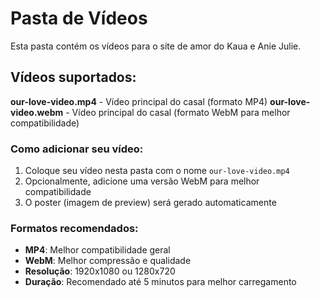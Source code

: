 # Pasta de Vídeos

Esta pasta contém os vídeos para o site de amor do Kaua e Anie Julie.

## Vídeos suportados:

**our-love-video.mp4** - Vídeo principal do casal (formato MP4)
**our-love-video.webm** - Vídeo principal do casal (formato WebM para melhor compatibilidade)

### Como adicionar seu vídeo:

1. Coloque seu vídeo nesta pasta com o nome `our-love-video.mp4`
2. Opcionalmente, adicione uma versão WebM para melhor compatibilidade
3. O poster (imagem de preview) será gerado automaticamente

### Formatos recomendados:
- **MP4**: Melhor compatibilidade geral
- **WebM**: Melhor compressão e qualidade
- **Resolução**: 1920x1080 ou 1280x720
- **Duração**: Recomendado até 5 minutos para melhor carregamento